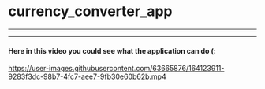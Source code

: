 # currency_converter_app

___
___

#### Here in this video you could see what the application can do (:
https://user-images.githubusercontent.com/63665876/164123911-9283f3dc-98b7-4fc7-aee7-9fb30e60b62b.mp4

